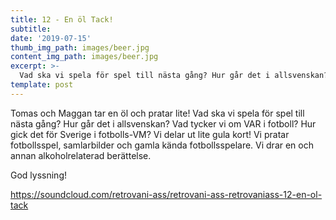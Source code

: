 ```yaml
---
title: 12 - En öl Tack!
subtitle:
date: '2019-07-15'
thumb_img_path: images/beer.jpg
content_img_path: images/beer.jpg
excerpt: >-
  Vad ska vi spela för spel till nästa gång? Hur går det i allsvenskan? Vad tycker vi om VAR i fotboll? Hur gick det för Sverige i fotbolls-VM? Vi delar ut lite gula kort! Vi pratar fotbollsspel, samlarbilder och gamla kända fotbollsspelare. Vi drar en och annan alkoholrelaterad berättelse.
template: post
---
```


Tomas och Maggan tar en öl och pratar lite!
Vad ska vi spela för spel till nästa gång? Hur går det i allsvenskan? Vad tycker vi om VAR i fotboll? Hur gick det för Sverige i fotbolls-VM? Vi delar ut lite gula kort! Vi pratar fotbollsspel, samlarbilder och gamla kända fotbollsspelare. Vi drar en och annan alkoholrelaterad berättelse.

God lyssning!

https://soundcloud.com/retrovani-ass/retrovani-ass-retrovaniass-12-en-ol-tack
